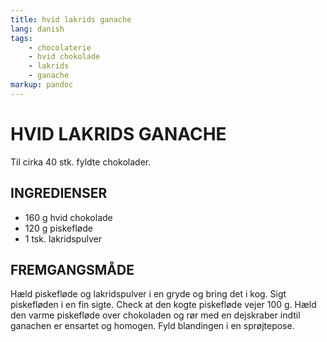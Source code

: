 ```yaml
---
title: hvid lakrids ganache
lang: danish
tags: 
    - chocolaterie 
    - hvid chokolade
    - lakrids
    - ganache
markup: pandoc
---
```


# HVID LAKRIDS GANACHE

Til cirka 40 stk. fyldte chokolader.

## INGREDIENSER

- 160 g hvid chokolade
- 120 g piskefløde
- 1 tsk. lakridspulver

## FREMGANGSMÅDE

Hæld piskefløde og lakridspulver i en gryde og bring det i kog.
Sigt piskefløden i en fin sigte.
Check at den kogte piskefløde vejer 100 g.
Hæld den varme piskefløde over chokoladen og rør med en dejskraber indtil ganachen er ensartet og homogen.
Fyld blandingen i en sprøjtepose.


